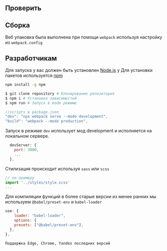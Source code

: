 

## Проверить

[//]: # (Проверить последнюю версию web приложения можно [здесь]&#40;https://binatik.github.io/cps/&#41;.)

## Сборка
Веб упаковка была выполнена при помощи `webpack` используя настройку из `webpack.config`

## Разработчикам

Для запуска у вас должен быть установлен [Node.js](http://nodejs.org)
y
Для установки пакетов используется [npm](https://www.npmjs.com)

```bash
npm install -g npm
```

```bash
$ git clone repository # Клонирование репозитория
$ npm i # Установка зависимостей
$ npm run # Запуск в mode режиме
```

```js
//scripts в package.json
"dev": "npx webpack serve --mode development",
"build": "webpack --mode production",
```

Запуск в режиме `dev` использует мод development и исполняется на локальном сервере.
```js
  devServer: {
    port: 3000,
    ...
  },
```
Cтилизация происходит используя `sass` или `scss`
```js
// по примеру
import '../styles/style.scss'
...
```
Для компиляции функций в более старые версии из менее ранних мы используем `@babel/preset-env` и `babel-loader`
```js
use: {
    loader: "babel-loader",
    options: {
    presets: ["@babel/preset-env"],
  },
},
```

`Поддержка Edge, Chrome, Yandex последних версий`




